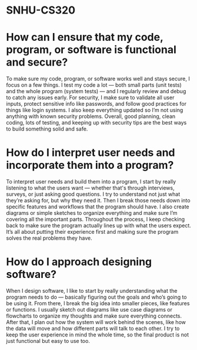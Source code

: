 # SNHU-CS320
# How can I ensure that my code, program, or software is functional and secure?
To make sure my code, program, or software works well and stays secure, I focus on a few things. I test my code a lot — both small parts (unit tests) and the whole program (system tests) — and I regularly review and debug to catch any issues early. For security, I make sure to validate all user inputs, protect sensitive info like passwords, and follow good practices for things like login systems. I also keep everything updated so I’m not using anything with known security problems. Overall, good planning, clean coding, lots of testing, and keeping up with security tips are the best ways to build something solid and safe.
# How do I interpret user needs and incorporate them into a program?
To interpret user needs and build them into a program, I start by really listening to what the users want — whether that's through interviews, surveys, or just asking good questions. I try to understand not just what they’re asking for, but why they need it. Then I break those needs down into specific features and workflows that the program should have. I also create diagrams or simple sketches to organize everything and make sure I’m covering all the important parts. Throughout the process, I keep checking back to make sure the program actually lines up with what the users expect. It’s all about putting their experience first and making sure the program solves the real problems they have.
# How do I approach designing software?
When I design software, I like to start by really understanding what the program needs to do — basically figuring out the goals and who’s going to be using it. From there, I break the big idea into smaller pieces, like features or functions. I usually sketch out diagrams like use case diagrams or flowcharts to organize my thoughts and make sure everything connects. After that, I plan out how the system will work behind the scenes, like how the data will move and how different parts will talk to each other. I try to keep the user experience in mind the whole time, so the final product is not just functional but easy to use too.
